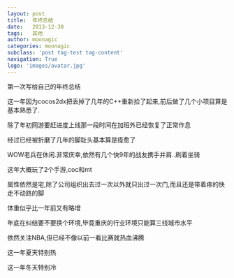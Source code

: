 ```yaml
---
layout: post
title:  年终总结
date:   2013-12-30
tags:   其他
author: moonagic
categories: moonagic
subclass: 'post tag-test tag-content'
navigation: True
logo: 'images/avatar.jpg'
---
```


第一次写给自己的年终总结

这一年因为cocos2dx把丢掉了几年的C++重新捡了起来,前后做了几个小项目算是基本熟悉了.

除了年初网游要赶进度上线那一段时间在加班外已经恢复了正常作息

经过已经被折磨了几年的脚趾头基本算是痊愈了

WOW老兵在休闲.非常庆幸,依然有几个快9年的战友携手并肩..刷着坐骑

这年大概玩了2个手游,coc和mt

属性依然是宅,除了公司组织出去过一次以外就只出过一次门,而且还是带着疼的快走不动路的脚

体重似乎比一年前又有略增

年底在纠结要不要换个环境,毕竟重庆的行业环境只能算三线城市水平

依然关注NBA,但已经不像以前一看比赛就热血沸腾

这一年夏天特别热

这一年冬天特别冷